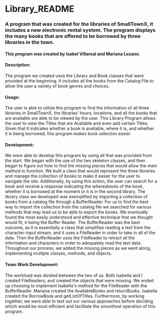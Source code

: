 # Library_README
### A program that was created for the libraries of SmallTownX, it includes a new electronic rental system. The program displays the many books that are offered to be borrowed by three libraries in the town.
 #### This program was created by Isabel Villareal and Mariana Lozano.

#### Description: 
The program we created uses the Library and Book classes that were provided at the beginning. It includes all the books from the Catalog File to allow the user a variety of book genres and choices. 

#### Usage: 
   The user is able to utilize this program to find the information of all three libraries in SmallTownX, the libraries' hours, locations, and all the books that are available are able to be viewed by the user. This Library Program allows the user to view the Titles that are Available and even add certain Titles. Given that it indicates whether a book is available, where it is, and whether it is being borrowed, this program makes book selection easier.

#### Development: 
 We were able to develop this program by using all that was provided from the start. We began with the use of the two skeleton classes, and then began to figure out how to find the missing pieces that would allow the main method to function. We built a class that would represent the three libraries and manage the collection of books to make it easier for the user to navigate the site. Additionally, by using this action, the user can search for a book and receive a response indicating the whereabouts of the book, whether it is borrowed at the moment or it is in the second library. The library class we developed was exemplified by importing a collection of books from a catalog file through a BufferReader. For us to find the best way to import the collection from the catalog file we searched for various methods that may lead us to be able to export the books. We eventually found the most easily understood and effective technique that we thought would fit, it being the Buffer Reader. The BufferReader was the best outcome, as it is essentially a class that simplifies reading a text from the character-input stream, and it uses a FileReader in order to take in all of the data. Then the BufferReader uses the FileReader to retract all the information and characters in order to adequately read the text data. Throughout our process, we added the missing pieces as we went along, implementing multiple classes, methods, and objects. 

 #### Team Work Development:
   The workload was divided between the two of us. Both Isabella and I created FileReaders, and created the objects that were missing. We ended up choosing to implement Isabella's method for the FileReader with the BufferReader. Mariana created the AvailableBooks and returnBooks. Isabella created the BorrowBook and getListOfTitles. Furthermore, by working together, we were able to test out our various approaches before deciding which would be most efficient and facilitate the smoothest operation of this program.
